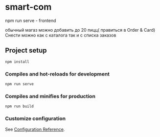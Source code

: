 # smart-com
npm run serve - frontend


обычный магаз
можно добавить до 20 пицц( правиться в Order & Card)
Снести можно как с каталога так и с списка заказов

## Project setup
```
npm install
```

### Compiles and hot-reloads for development
```
npm run serve
```

### Compiles and minifies for production
```
npm run build
```

### Customize configuration
See [Configuration Reference](https://cli.vuejs.org/config/).
